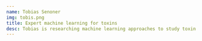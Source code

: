 ```yaml
---
name: Tobias Senoner
img: tobis.png
title: Expert machine learning for toxins
desc: Tobias is researching machine learning approaches to study toxin structure & function evolution.
---
```

